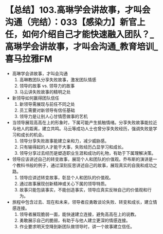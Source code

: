 # 【总结】103.高琳学会讲故事，才叫会沟通（完结）：033【感染力】新官上任，如何介绍自己才能快速融入团队？_高琳学会讲故事，才叫会沟通_教育培训_喜马拉雅FM

-   高琳学会讲故事，才叫会沟通
    1.  高琳教团队分享失败故事，激发团队情感
    2.  领导的故事 vs. 领导力的故事
    3.  马云讲失败故事的精明之处
-   新领导如何赢得团队信任
    1.  新领导需展现与前任不同之处
    2.  员工需要对新领导有信任基础
    3.  领导力是让别人心甘情愿做事的艺机
-   当领导展现高高在上的形象时，下属可能产生抵触情绪。分享失败故事能拉近与他人的距离，建立共鸣。马云等成功人士也曾分享失败经历，强调失败是学习和成长的机会。
    1.  领导分享失败故事能建立亲和力，减少威胁感。
    2.  只有输得起的人才能干大事，失败经历凸显学习和成长。
    3.  领导分享过去经历是塑造职业生涯和成功的礼物，有助于下属理解决策。
-   领导应该讲述自己的转变故事，展现个人和团队的价值观。乔布斯的演讲是一个教科书般的例子，通过深刻反思讲述自己的故事，展现真实的自我和成功之路。
    1.  领导应讲述转变故事，彰显个人和团队的价值观。
    2.  通过故事展现创新精神或关心下属的领导特质。
    3.  故事只能包装事实，不能创造事实，领导应真实反映自己的价值观和行为。
-   旅程中包含过去、现在和未来，领导者应勇敢谈论失败、转变和成长，建立情感连接。
    1.  领导者展现脆弱一面，能快速建立连接，避免高高在上的说教。
    2.  勇敢展示自己的脆弱，有助于与他人建立更深的情感连接。
    3.  作业要求明天空降到新团队做领导时，讲一个故事建立信任。